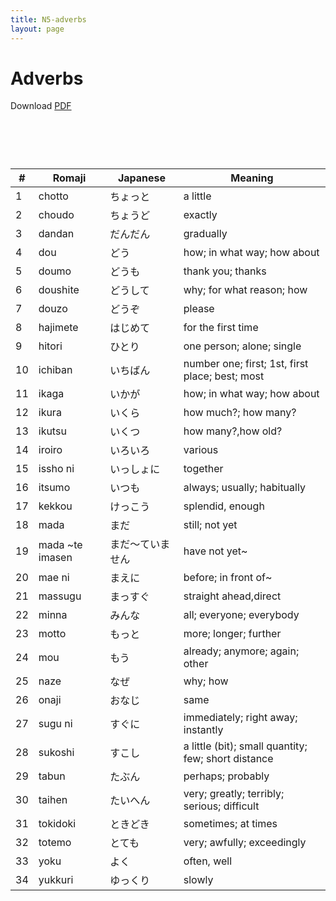```yaml
---
title: N5-adverbs
layout: page
---
```


# Adverbs
Download [PDF](./pdf/N5-adverbs.pdf)

# &nbsp;

| **#** | **Romaji**      | **Japanese**     | **Meaning**                                         |
|-------|-----------------|------------------|-----------------------------------------------------|
| 1     | chotto          | ちょっと         | a little                                            |
| 2     | choudo          | ちょうど         | exactly                                             |
| 3     | dandan          | だんだん         | gradually                                           |
| 4     | dou             | どう             | how; in what way; how about                         |
| 5     | doumo           | どうも           | thank you; thanks                                   |
| 6     | doushite        | どうして         | why; for what reason; how                           |
| 7     | douzo           | どうぞ           | please                                              |
| 8     | hajimete        | はじめて         | for the first time                                  |
| 9     | hitori          | ひとり           | one person; alone; single                           |
| 10    | ichiban         | いちばん         | number one; first; 1st, first place; best; most     |
| 11    | ikaga           | いかが           | how; in what way; how about                         |
| 12    | ikura           | いくら           | how much?; how many?                                |
| 13    | ikutsu          | いくつ           | how many?,how old?                                  |
| 14    | iroiro          | いろいろ         | various                                             |
| 15    | issho ni        | いっしょに       | together                                            |
| 16    | itsumo          | いつも           | always; usually; habitually                         |
| 17    | kekkou          | けっこう         | splendid, enough                                    |
| 18    | mada            | まだ             | still; not yet                                      |
| 19    | mada ~te imasen | まだ～ていません | have not yet~                                       |
| 20    | mae ni          | まえに           | before; in front of~                                |
| 21    | massugu         | まっすぐ         | straight ahead,direct                               |
| 22    | minna           | みんな           | all; everyone; everybody                            |
| 23    | motto           | もっと           | more; longer; further                               |
| 24    | mou             | もう             | already; anymore; again; other                      |
| 25    | naze            | なぜ             | why; how                                            |
| 26    | onaji           | おなじ           | same                                                |
| 27    | sugu ni         | すぐに           | immediately; right away; instantly                  |
| 28    | sukoshi         | すこし           | a little (bit); small quantity; few; short distance |
| 29    | tabun           | たぶん           | perhaps; probably                                   |
| 30    | taihen          | たいへん         | very; greatly; terribly; serious; difficult         |
| 31    | tokidoki        | ときどき         | sometimes; at times                                 |
| 32    | totemo          | とても           | very; awfully; exceedingly                          |
| 33    | yoku            | よく             | often, well                                         |
| 34    | yukkuri         | ゆっくり         | slowly                                              |